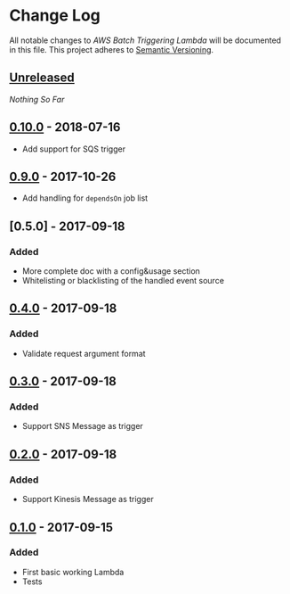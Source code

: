 Change Log
==========

All notable changes to *AWS Batch Triggering Lambda* will be documented in this file.
This project adheres to [Semantic Versioning](http://semver.org/).

## [Unreleased][unreleased]
*Nothing So Far*

## [0.10.0] - 2018-07-16
- Add support for SQS trigger

## [0.9.0] - 2017-10-26
- Add handling for `dependsOn` job list

<!-- TODO CHANGELOG SECTION -->

## [0.5.0] - 2017-09-18
### Added
- More complete doc with a config&usage section
- Whitelisting or blacklisting of the handled event source

## [0.4.0] - 2017-09-18
### Added
- Validate request argument format

## [0.3.0] - 2017-09-18
### Added
- Support SNS Message as trigger

## [0.2.0] - 2017-09-18
### Added
- Support Kinesis Message as trigger

## [0.1.0] - 2017-09-15
### Added
- First basic working Lambda
- Tests

[unreleased]: https://github.com/CoorpAcademy/aws-batch-triggering-lambda/compare/v0.10.0...master
[0.10.0]: https://github.com/CoorpAcademy/aws-batch-triggering-lambda/compare/v0.9.0...v0.10.0
[0.9.0]: https://github.com/CoorpAcademy/aws-batch-triggering-lambda/compare/v0.8.0...v0.9.0

[0.4.0]: https://github.com/CoorpAcademy/aws-batch-triggering-lambda/compare/v0.3.0...v0.4.0
[0.3.0]: https://github.com/CoorpAcademy/aws-batch-triggering-lambda/compare/v0.2.0...v0.3.0
[0.2.0]: https://github.com/CoorpAcademy/aws-batch-triggering-lambda/compare/v0.1.0...v0.2.0
[0.1.0]: https://github.com/CoorpAcademy/aws-batch-triggering-lambda/compare/23730e3...v0.1.0
